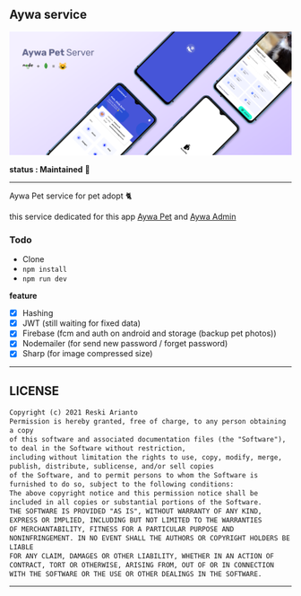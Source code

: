 ## Aywa service

![](https://github.com/tomorisakura/rest-api-aywa-mongo/blob/dev/assets/preview_server.png)

**status : Maintained** 🚀

---

Aywa Pet service for pet adopt 🐈

this service dedicated for this app [Aywa Pet](https://github.com/tomorisakura/aywa-pet) and [Aywa Admin](https://github.com/tomorisakura/aywa-admin)

### Todo

- Clone
- ```npm install```
- ```npm run dev```

**feature**

- [x] Hashing
- [x] JWT (still waiting for fixed data)
- [x] Firebase (fcm and auth on android and storage (backup pet photos))
- [x] Nodemailer (for send new password / forget password)
- [x] Sharp (for image compressed size)

---

## LICENSE
```
Copyright (c) 2021 Reski Arianto
Permission is hereby granted, free of charge, to any person obtaining a copy 
of this software and associated documentation files (the "Software"), to deal in the Software without restriction,
including without limitation the rights to use, copy, modify, merge, publish, distribute, sublicense, and/or sell copies 
of the Software, and to permit persons to whom the Software is furnished to do so, subject to the following conditions: 
The above copyright notice and this permission notice shall be included in all copies or substantial portions of the Software.
THE SOFTWARE IS PROVIDED "AS IS", WITHOUT WARRANTY OF ANY KIND, EXPRESS OR IMPLIED, INCLUDING BUT NOT LIMITED TO THE WARRANTIES 
OF MERCHANTABILITY, FITNESS FOR A PARTICULAR PURPOSE AND NONINFRINGEMENT. IN NO EVENT SHALL THE AUTHORS OR COPYRIGHT HOLDERS BE LIABLE 
FOR ANY CLAIM, DAMAGES OR OTHER LIABILITY, WHETHER IN AN ACTION OF CONTRACT, TORT OR OTHERWISE, ARISING FROM, OUT OF OR IN CONNECTION 
WITH THE SOFTWARE OR THE USE OR OTHER DEALINGS IN THE SOFTWARE.
```
---